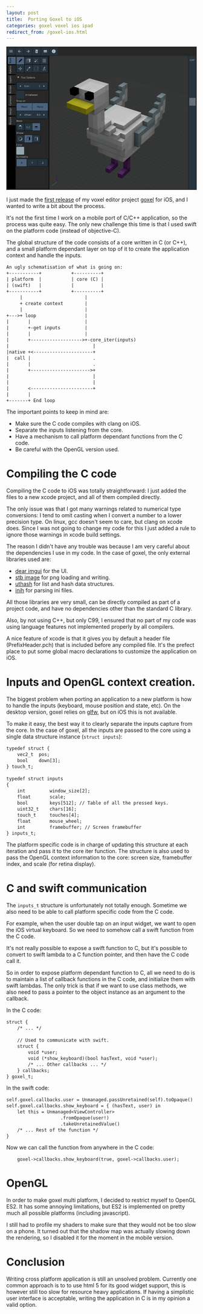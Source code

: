 ```yaml
---
layout: post
title:  Porting Goxel to iOS
categories: goxel voxel ios ipad
redirect_from: /goxel-ios.html
---
```


![goxel](/assets/imgs/goxel/ios.png)

I just made the [first release][goxel ios] of my voxel editor project [goxel]
for iOS, and I wanted to write a bit about the process.

It's not the first time I work on a mobile port of C/C++ application, so
the process was quite easy.  The only new challenge this time is that I
used swift on the platform code (instead of objective-C).

The global structure of the code consists of a core written in C (or C++),
and a small platform dependant layer on top of it to create the application
context and handle the inputs.


    An ugly schematisation of what is going on:
    +-----------+           +----------+
    | platform  |           | core (C) |
    | (swift)   |           |          |
    +-----------+           +----------+
         |                       |
         + create context        |
         |                       |
    +--->+ loop                  |
    |       |                    |
    |       +-get inputs         |
    |       |                    |
    |       +------------------->+-core_iter(inputs)
    |                               |
    |native +<----------------------+
    |  call |                       .
    |       |                       .
    |       +---------------------->+
    |                               |
    |                               |
    |       <-----------------------+
    |       |
    +-------+ End loop



The important points to keep in mind are:

- Make sure the C code compiles with clang on iOS.
- Separate the inputs listening from the core.
- Have a mechanism to call platform dependant functions from the C code.
- Be careful with the OpenGL version used.


# Compiling the C code

Compiling the C code to iOS was totally straightforward: I just added the
files to a new xcode project, and all of them compiled directly.

The only issue was that I got many warnings related to numerical type
conversions: I tend to omit casting when I convert a number to a lower
precision type.  On linux, gcc doesn't seem to care, but clang on xcode does.
Since I was not going to change my code for this I just added a rule to ignore
those warnings in xcode build settings.

The reason I didn't have any trouble was because I am very careful about the
dependencies I use in my code.  In the case of goxel, the only external
libraries used are:

- [dear imgui] for the UI.
- [stb image] for png loading and writing.
- [uthash] for list and hash data structures.
- [inih] for parsing ini files.

All those libraries are very small, can be directly compiled as part of a
project code, and have no dependencies other than the standard C library.

Also, by not using C++, but only C99, I ensured that no part of my code
was using language features not implemented properly by all compilers.

A nice feature of xcode is that it gives you by default a header file
(PrefixHeader.pch) that is included before any compiled file.  It's the
prefect place to put some global macro declarations to customize the
application on iOS.


# Inputs and OpenGL context creation.

The biggest problem when porting an application to a new platform is how to
handle the inputs (keyboard, mouse position and state, etc).  On the desktop
version, goxel relies on [glfw], but on iOS this is not available.

To make it easy, the best way it to clearly separate the inputs capture
from the core.  In the case of goxel, all the inputs are passed to the core
using a single data structure instance (`struct inputs`):

    typedef struct {
        vec2_t  pos;
        bool    down[3];
    } touch_t;

    typedef struct inputs
    {
        int         window_size[2];
        float       scale;
        bool        keys[512]; // Table of all the pressed keys.
        uint32_t    chars[16];
        touch_t     touches[4];
        float       mouse_wheel;
        int         framebuffer; // Screen framebuffer
    } inputs_t;

The platform specific code is in charge of updating this structure at each
iteration and pass it to the core iter function.  The structure is also
used to pass the OpenGL context information to the core: screen size,
framebuffer index, and scale (for retina display).


# C and swift communication

The `inputs_t` structure is unfortunately not totally enough.  Sometime
we also need to be able to call platform specific code from the C code.

For example, when the user double tap on an input widget, we want to
open the iOS virtual keyboard.  So we need to somehow call a swift function
from the C code.

It's not really possible to expose a swift function to C, but it's possible
to convert to swift lambda to a C function pointer, and then have the C
code call it.

So in order to expose platform dependant function to C, all we need to do
is to maintain a list of callback functions in the C code, and initialize
them with swift lambdas.  The only trick is that if we want to use
class methods, we also need to pass a pointer to the object instance
as an argument to the callback.

In the C code:

    struct {
        /* ... */

        // Used to communicate with swift.
        struct {
            void *user;
            void (*show_keyboard)(bool hasText, void *user);
            /* ... Other callbacks ... */
        } callbacks;
    } goxel_t;

In the swift code:

    self.goxel.callbacks.user = Unmanaged.passUnretained(self).toOpaque()
    self.goxel.callbacks.show_keyboard = { (hasText, user) in
        let this = Unmanaged<ViewController>
                        .fromOpaque(user!)
                        .takeUnretainedValue()
        /* ... Rest of the function */
    }

Now we can call the function from anywhere in the C code:

        goxel->callbacks.show_keyboard(true, goxel->callbacks.user);


# OpenGL

In order to make goxel multi platform, I decided to restrict myself to
OpenGL ES2.  It has some annoying limitations, but ES2 is implemented on
pretty much all possible platforms (including javascript).

I still had to profile my shaders to make sure that they would not be too
slow on a phone.  It turned out that the shadow map was actually slowing
down the rendering, so I disabled it for the moment in the mobile version.


# Conclusion

Writing cross platform application is still an unsolved problem.  Currently
one common approach is to to use html 5 for its good widget support, this is
however still too slow for resource heavy applications.  If having a simplistic
user interface is acceptable, writing the application in C is in my opinion a
valid option.


[goxel]: http://guillaumechereau.github.io/goxel/
[goxel ios]: https://t.co/3H274GxuNL
[dear imgui]: https://github.com/ocornut/imgui
[stb image]: https://github.com/nothings/stb
[uthash]: https://troydhanson.github.io/uthash
[inih]: https://github.com/benhoyt/inih
[glfw]: http://www.glfw.org
